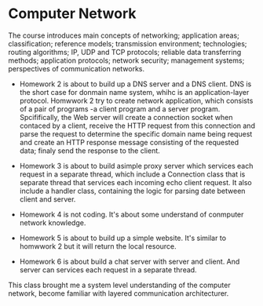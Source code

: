 # Computer Network

The course introduces main concepts of networking; application areas; classification; reference
models; transmission environment; technologies; routing algorithms; IP, UDP and TCP protocols;
reliable data transferring methods; application protocols; network security; management systems;
perspectives of communication networks.

  * Homework 2 is about to build up a DNS server and a DNS client. DNS is the short case for donmain name system, whihc is an application-layer protocol.
Homwwork 2 try to create network application, which consists of a pair of programs -a client program and a server program. Spcififically, the Web server will create a connection socket
when contaced by a client, receive the HTTP request from this connection and parse the request to determine the specific domain name being request and create an HTTP response message 
consisting of the requested data; finaly send the response to the client.

  * Homework 3 is about to build asimple proxy server which services each request in a separate thread, which include a Connection class that is separate thread that services each
 incoming echo client request. It also include a handler class, containing the logic for parsing date between client and server.
 
  * Homework 4 is not coding. It's about some understand of conmputer network knowledge.

  * Homework 5 is about to build up a simple website. It's similar to homwwork 2 but it will return the local resource.

  * Homework 6 is about build a chat server with server and client. And server can services each request in a separate thread.

This class brought me a system level understanding of the computer network, become familiar with layered communication architecturer.  
